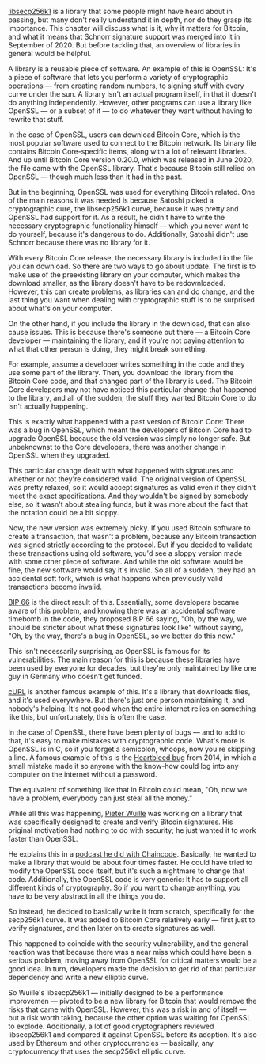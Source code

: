 [libsecp256k1](https://github.com/bitcoin-core/secp256k1) is a library that some people might have heard about in passing, but many don't really understand it in depth, nor do they grasp its importance. This chapter will discuss what is it, why it matters for Bitcoin, and what it means that Schnorr signature support was merged into it in September of 2020. But before tackling that, an overview of libraries in general would be helpful.

A library is a reusable piece of software. An example of this is OpenSSL: It's a piece of software that lets you perform a variety of cryptographic operations — from creating random numbers, to signing stuff with every curve under the sun. A library isn't an actual program itself, in that it doesn't do anything independently. However, other programs can use a library like OpenSSL — or a subset of it — to do whatever they want without having to rewrite that stuff.

In the case of OpenSSL, users can download Bitcoin Core, which is the most popular software used to connect to the Bitcoin network. Its binary file contains Bitcoin Core-specific items, along with a lot of relevant libraries. And up until Bitcoin Core version 0.20.0, which was released in June 2020, the file came with the OpenSSL library. That's because Bitcoin still relied on OpenSSL — though much less than it had in the past. 

But in the beginning, OpenSSL was used for everything Bitcoin related. One of the main reasons it was needed is because Satoshi picked a cryptographic cure, the libsecp256k1 curve, because it was pretty and OpenSSL had support for it. As a result, he didn't have to write the necessary cryptographic functionality himself — which you never want to do yourself, because it's dangerous to do. Additionally, Satoshi didn't use Schnorr because there was no library for it. 

With every Bitcoin Core release, the necessary library is included in the file you can download. So there are two ways to go about update. The first is to make use of the preexisting library on your computer, which makes the download smaller, as the library doesn't have to be redownloaded. However, this can create problems, as libraries can and do change, and the last thing you want when dealing with cryptographic stuff is to be surprised about what's on your computer.

On the other hand, if you include the library in the download, that can also cause issues. This is because there's someone out there — a Bitcoin Core developer — maintaining the library, and if you're not paying attention to what that other person is doing, they might break something.

For example, assume a developer writes something in the code and they use some part of the library. Then, you download the library from the Bitcoin Core code, and that changed part of the library is used. The Bitcoin Core developers may not have noticed this particular change that happened to the library, and all of the sudden, the stuff they wanted Bitcoin Core to do isn't actually happening. 

This is exactly what happened with a past version of Bitcoin Core: There was a bug in OpenSSL, which meant the developers of Bitcoin Core had to upgrade OpenSSL because the old version was simply no longer safe. But unbeknownst to the Core developers, there was another change in OpenSSL when they upgraded. 

This particular change dealt with what happened with signatures and whether or not they're considered valid. The original version of OpenSSL was pretty relaxed, so it would accept signatures as valid even if they didn't meet the exact specifications. And they wouldn't be signed by somebody else, so it wasn't about stealing funds, but it was more about the fact that the notation could be a bit sloppy. 

Now, the new version was extremely picky. If you used Bitcoin software to create a transaction, that wasn't a problem, because any Bitcoin transaction was signed strictly according to the protocol. But if you decided to validate these transactions using old software, you'd see a sloppy version made with some other piece of software. And while the old software would be fine, the new software would say it's invalid. So all of a sudden, they had an accidental soft fork, which is what happens when previously valid transactions become invalid.

[BIP 66](https://github.com/bitcoin/bips/blob/master/bip-0066.mediawiki) is the direct result of this. Essentially, some developers became aware of this problem, and knowing there was an accidental software timebomb in the code, they proposed BIP 66 saying, "Oh, by the way, we should be stricter about what these signatures look like" without saying, "Oh, by the way, there's a bug in OpenSSL, so we better do this now."

This isn't necessarily surprising, as OpenSSL is famous for its vulnerabilities. The main reason for this is because these libraries have been used by everyone for decades, but they're only maintained by like one guy in Germany who doesn't get funded. 

[cURL](https://github.com/curl/curl) is another famous example of this. It's a library that downloads files, and it's used everywhere. But there's just one person maintaining it, and nobody's helping. It's not good when the entire internet relies on something like this, but unfortunately, this is often the case.

In the case of OpenSSL, there have been plenty of bugs — and to add to that, it's easy to make mistakes with cryptographic code. What's more is OpenSSL is in C, so if you forget a semicolon, whoops, now you're skipping a line. A famous example of this is the [Heartbleed bug](https://gizmodo.com/how-heartbleed-works-the-code-behind-the-internets-se-1561341209) from 2014, in which a small mistake made it so anyone with the know-how could log into any computer on the internet without a password.

The equivalent of something like that in Bitcoin could mean, "Oh, now we have a problem, everybody can just steal all the money." 

While all this was happening, [Pieter Wuille](https://github.com/sipa) was working on a library that was specifically designed to create and verify Bitcoin signatures. His original motivation had nothing to do with security; he just wanted it to work faster than OpenSSL.

He explains this in a [podcast he did with Chaincode](https://podcastaddict.com/episode/94276066). Basically, he wanted to make a library that would be about four times faster. He could have tried to modify the OpenSSL code itself, but it's such a nightmare to change that code. Additionally, the OpenSSL code is very generic: It has to support all different kinds of cryptography. So if you want to change anything, you have to be very abstract in all the things you do. 

So instead, he decided to basically write it from scratch, specifically for the secp256k1 curve. It was added to Bitcoin Core relatively early — first just to verify signatures, and then later on to create signatures as well. 

This happened to coincide with the security vulnerability, and the general reaction was that because there was a near miss which could have been a serious problem, moving away from OpenSSL for critical matters would be a good idea. In turn, developers made the decision to get rid of that particular dependency and write a new elliptic curve.

So Wuille's libsecp256k1 — initially designed to be a performance improvemen — pivoted to be a new library for Bitcoin that would remove the risks that came with OpenSSL. However, this was a risk in and of itself — but a risk worth taking, because the other option was waiting for OpenSSL to explode. Additionally, a lot of good cryptographers reviewed libsecp256k1 and compared it against OpenSSL before its adoption. It's also used by Ethereum and other cryptocurrencies — basically, any cryptocurrency that uses the secp256k1 elliptic curve.
